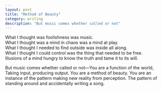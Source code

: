 ```yaml
---
layout: post
title: "Method of Beauty"
category: writing
description: "But music comes whether called or not"
---
```


What I thought was foolishness was music.  
What I thought was a mind in chaos was a mind at play.  
What I thought I needed to find outside was inside all along.  
What I thought I could control was the thing that needed to be free.  
Illusions of a mind hungry to know the truth and tame it to its will.

But music comes whether called or not—You are a function of the world, Taking input, producing output. You are a method of beauty. You are an instance of the pattern making new reality from perception. The pattern of standing around and accidentally writing a song.
